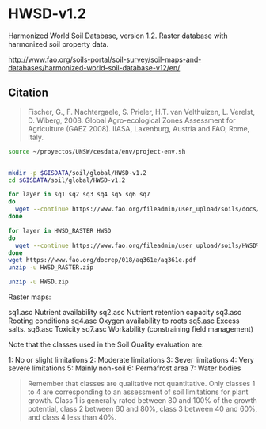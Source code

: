 # HWSD-v1.2

Harmonized World Soil Database, version 1.2. Raster database with harmonized soil property data.

http://www.fao.org/soils-portal/soil-survey/soil-maps-and-databases/harmonized-world-soil-database-v12/en/

## Citation
> Fischer, G., F. Nachtergaele, S. Prieler, H.T. van Velthuizen, L. Verelst, D. Wiberg, 2008. Global Agro-ecological Zones Assessment for Agriculture (GAEZ 2008). IIASA, Laxenburg, Austria and FAO, Rome, Italy.

```sh
source ~/proyectos/UNSW/cesdata/env/project-env.sh


mkdir -p $GISDATA/soil/global/HWSD-v1.2
cd $GISDATA/soil/global/HWSD-v1.2

for layer in sq1 sq2 sq3 sq4 sq5 sq6 sq7
do
  wget --continue https://www.fao.org/fileadmin/user_upload/soils/docs/HWSD/Soil_Quality_data/${layer}.asc
done

for layer in HWSD_RASTER HWSD
do
  wget --continue https://www.fao.org/fileadmin/user_upload/soils/HWSD%20Viewer/${layer}.zip
done
wget https://www.fao.org/docrep/018/aq361e/aq361e.pdf
unzip -u HWSD_RASTER.zip

unzip -u HWSD.zip
```

Raster maps:

sq1.asc Nutrient availability
sq2.asc Nutrient retention capacity
sq3.asc Rooting conditions
sq4.asc Oxygen availability to roots
sq5.asc Excess salts.
sq6.asc Toxicity
sq7.asc Workability (constraining field management)

Note that the classes used in the Soil Quality evaluation are:

1: No or slight limitations
2: Moderate limitations
3: Sever limitations
4: Very severe limitations
5: Mainly non-soil
6: Permafrost area
7: Water bodies

> Remember that classes are qualitative not quantitative. Only classes 1 to 4 are corresponding to an assessment of soil limitations for plant growth. Class 1 is generally rated between 80 and 100% of the growth potential, class 2 between 60 and 80%, class 3 between 40 and 60%, and class 4 less than 40%.
